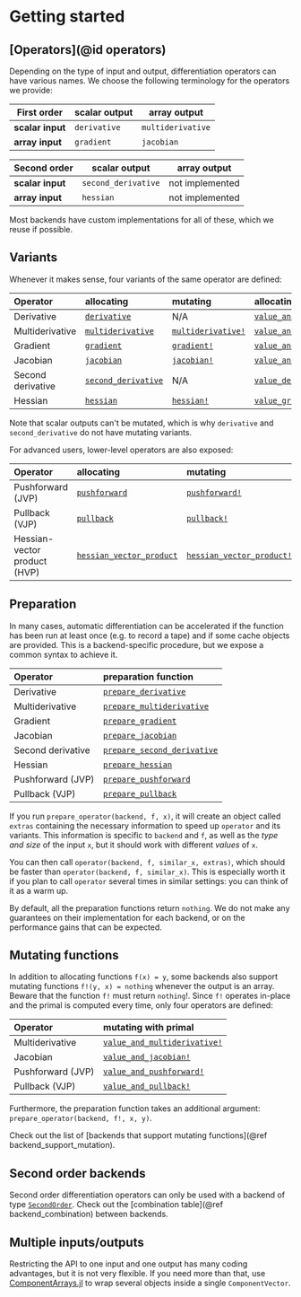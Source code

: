 # Getting started

## [Operators](@id operators)

Depending on the type of input and output, differentiation operators can have various names.
We choose the following terminology for the operators we provide:

| First order      | **scalar output** | **array output**  |
| ---------------- | ----------------- | ----------------- |
| **scalar input** | `derivative`      | `multiderivative` |
| **array input**  | `gradient`        | `jacobian`        |

| Second order     | **scalar output**   | **array output** |
| ---------------- | ------------------- | ---------------- |
| **scalar input** | `second_derivative` | not implemented  |
| **array input**  | `hessian`           | not implemented  |

Most backends have custom implementations for all of these, which we reuse if possible.

## Variants

Whenever it makes sense, four variants of the same operator are defined:

| **Operator**      | **allocating**              | **mutating**               | **allocating with primal**                       | **mutating with primal**              |
| :---------------- | :-------------------------- | :------------------------- | :----------------------------------------------- | :------------------------------------ |
| Derivative        | [`derivative`](@ref)        | N/A                        | [`value_and_derivative`](@ref)                   | N/A                                   |
| Multiderivative   | [`multiderivative`](@ref)   | [`multiderivative!`](@ref) | [`value_and_multiderivative`](@ref)              | [`value_and_multiderivative!`](@ref)  |
| Gradient          | [`gradient`](@ref)          | [`gradient!`](@ref)        | [`value_and_gradient`](@ref)                     | [`value_and_gradient!`](@ref)         |
| Jacobian          | [`jacobian`](@ref)          | [`jacobian!`](@ref)        | [`value_and_jacobian`](@ref)                     | [`value_and_jacobian!`](@ref)         |
| Second derivative | [`second_derivative`](@ref) | N/A                        | [`value_derivative_and_second_derivative`](@ref) | N/A                                   |
| Hessian           | [`hessian`](@ref)           | [`hessian!`](@ref)         | [`value_gradient_and_hessian`](@ref)             | [`value_gradient_and_hessian!`](@ref) |

Note that scalar outputs can't be mutated, which is why `derivative` and `second_derivative` do not have mutating variants.

For advanced users, lower-level operators are also exposed:

| **Operator**                 | **allocating**                   | **mutating**                      | **allocating with primal**                    | **mutating with primal**                       |
| :--------------------------- | :------------------------------- | :-------------------------------- | :-------------------------------------------- | :--------------------------------------------- |
| Pushforward (JVP)            | [`pushforward`](@ref)            | [`pushforward!`](@ref)            | [`value_and_pushforward`](@ref)               | [`value_and_pushforward!`](@ref)               |
| Pullback (VJP)               | [`pullback`](@ref)               | [`pullback!`](@ref)               | [`value_and_pullback`](@ref)                  | [`value_and_pullback!`](@ref)                  |
| Hessian-vector product (HVP) | [`hessian_vector_product`](@ref) | [`hessian_vector_product!`](@ref) | [`gradient_and_hessian_vector_product`](@ref) | [`gradient_and_hessian_vector_product!`](@ref) |

## Preparation

In many cases, automatic differentiation can be accelerated if the function has been run at least once (e.g. to record a tape) and if some cache objects are provided.
This is a backend-specific procedure, but we expose a common syntax to achieve it.

| **Operator**      | **preparation function**            |
| :---------------- | :---------------------------------- |
| Derivative        | [`prepare_derivative`](@ref)        |
| Multiderivative   | [`prepare_multiderivative`](@ref)   |
| Gradient          | [`prepare_gradient`](@ref)          |
| Jacobian          | [`prepare_jacobian`](@ref)          |
| Second derivative | [`prepare_second_derivative`](@ref) |
| Hessian           | [`prepare_hessian`](@ref)           |
| Pushforward (JVP) | [`prepare_pushforward`](@ref)       |
| Pullback (VJP)    | [`prepare_pullback`](@ref)          |

If you run `prepare_operator(backend, f, x)`, it will create an object called `extras` containing the necessary information to speed up `operator` and its variants.
This information is specific to `backend` and `f`, as well as the _type and size_ of the input `x`, but it should work with different _values_ of `x`.

You can then call `operator(backend, f, similar_x, extras)`, which should be faster than `operator(backend, f, similar_x)`.
This is especially worth it if you plan to call `operator` several times in similar settings: you can think of it as a warm up.

By default, all the preparation functions return `nothing`.
We do not make any guarantees on their implementation for each backend, or on the performance gains that can be expected.

## Mutating functions

In addition to allocating functions `f(x) = y`, some backends also support mutating functions `f!(y, x) = nothing` whenever the output is an array.
Beware that the function `f!` must return `nothing`!.
Since `f!` operates in-place and the primal is computed every time, only four operators are defined:

| **Operator**      | **mutating with primal**             |
| :---------------- | :----------------------------------- |
| Multiderivative   | [`value_and_multiderivative!`](@ref) |
| Jacobian          | [`value_and_jacobian!`](@ref)        |
| Pushforward (JVP) | [`value_and_pushforward!`](@ref)     |
| Pullback (VJP)    | [`value_and_pullback!`](@ref)        |

Furthermore, the preparation function takes an additional argument: `prepare_operator(backend, f!, x, y)`.

Check out the list of [backends that support mutating functions](@ref backend_support_mutation).

## Second order backends

Second order differentiation operators can only be used with a backend of type [`SecondOrder`](@ref).
Check out the [combination table](@ref backend_combination) between backends.

## Multiple inputs/outputs

Restricting the API to one input and one output has many coding advantages, but it is not very flexible.
If you need more than that, use [ComponentArrays.jl](https://github.com/jonniedie/ComponentArrays.jl) to wrap several objects inside a single `ComponentVector`.